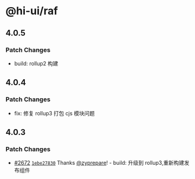 # @hi-ui/raf

## 4.0.5

### Patch Changes

- build: rollup2 构建

## 4.0.4

### Patch Changes

- fix: 修复 rollup3 打包 cjs 模块问题

## 4.0.3

### Patch Changes

- [#2672](https://github.com/XiaoMi/hiui/pull/2672) [`1ebe27830`](https://github.com/XiaoMi/hiui/commit/1ebe2783098b3a8cd980bd10076d67635463800e) Thanks [@zyprepare](https://github.com/zyprepare)! - build: 升级到 rollup3,重新构建发布组件

